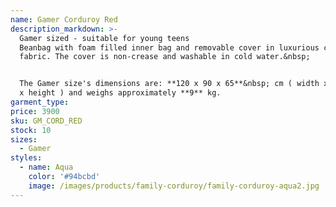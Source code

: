 ```yaml
---
name: Gamer Corduroy Red
description_markdown: >-
  Gamer sized - suitable for young teens
  Beanbag with foam filled inner bag and removable cover in luxurious corduroy
  fabric. The cover is non-crease and washable in cold water.&nbsp;


  The Gamer size's dimensions are: **120 x 90 x 65**&nbsp; cm ( width x depth
  x height ) and weighs approximately **9** kg.
garment_type:
price: 3900
sku: GM_CORD_RED
stock: 10
sizes:
  - Gamer
styles:
  - name: Aqua
    color: '#94bcbd'
    image: /images/products/family-corduroy/family-corduroy-aqua2.jpg
---
```

